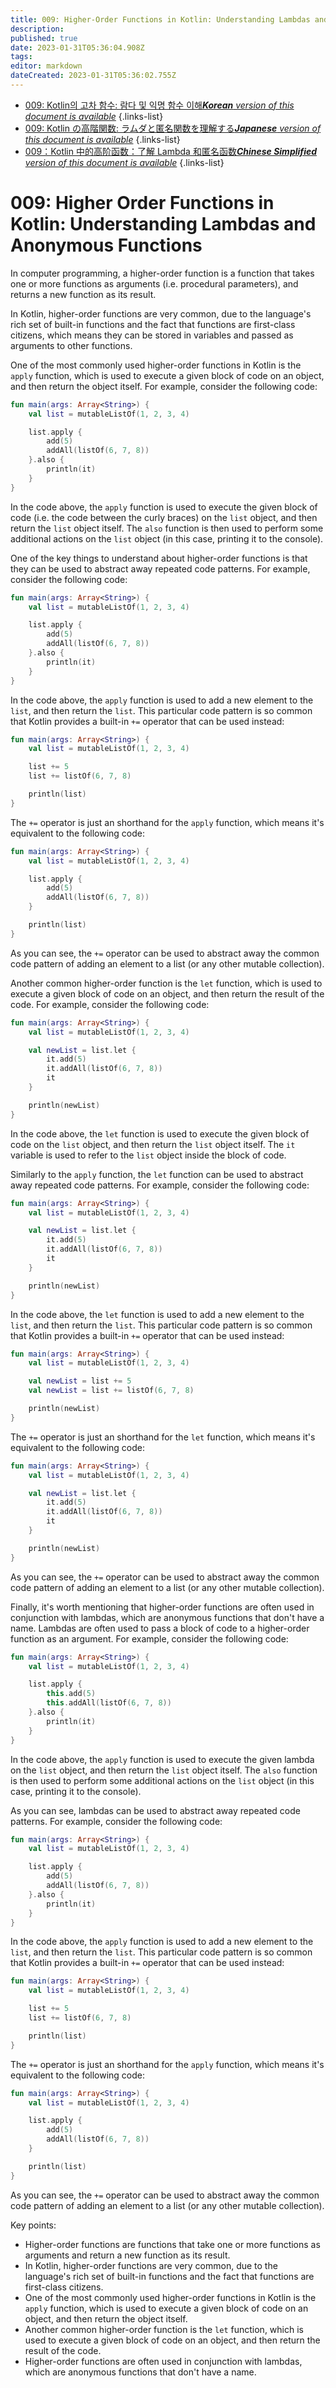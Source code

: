```yaml
---
title: 009: Higher-Order Functions in Kotlin: Understanding Lambdas and Anonymous Functions
description: 
published: true
date: 2023-01-31T05:36:04.908Z
tags: 
editor: markdown
dateCreated: 2023-01-31T05:36:02.755Z
---
```


- [009: Kotlin의 고차 함수: 람다 및 익명 함수 이해***Korean** version of this document is available*](/ko/Knowledge-base/Kotlin/Learning/009-higher-order-functions-in-kotlin-understanding-lambdas-and-anonymous-functions)
{.links-list}
- [009: Kotlin の高階関数: ラムダと匿名関数を理解する***Japanese** version of this document is available*](/ja/Knowledge-base/Kotlin/Learning/009-higher-order-functions-in-kotlin-understanding-lambdas-and-anonymous-functions)
{.links-list}
- [009：Kotlin 中的高阶函数：了解 Lambda 和匿名函数***Chinese Simplified** version of this document is available*](/zh/Knowledge-base/Kotlin/Learning/009-higher-order-functions-in-kotlin-understanding-lambdas-and-anonymous-functions)
{.links-list}


# 009: Higher Order Functions in Kotlin: Understanding Lambdas and Anonymous Functions

In computer programming, a higher-order function is a function that takes one or more functions as arguments (i.e. procedural parameters), and returns a new function as its result.

In Kotlin, higher-order functions are very common, due to the language's rich set of built-in functions and the fact that functions are first-class citizens, which means they can be stored in variables and passed as arguments to other functions.

One of the most commonly used higher-order functions in Kotlin is the `apply` function, which is used to execute a given block of code on an object, and then return the object itself. For example, consider the following code:

```kotlin
fun main(args: Array<String>) {
    val list = mutableListOf(1, 2, 3, 4)

    list.apply {
        add(5)
        addAll(listOf(6, 7, 8))
    }.also {
        println(it)
    }
}
```

In the code above, the `apply` function is used to execute the given block of code (i.e. the code between the curly braces) on the `list` object, and then return the `list` object itself. The `also` function is then used to perform some additional actions on the `list` object (in this case, printing it to the console).

One of the key things to understand about higher-order functions is that they can be used to abstract away repeated code patterns. For example, consider the following code:

```kotlin
fun main(args: Array<String>) {
    val list = mutableListOf(1, 2, 3, 4)

    list.apply {
        add(5)
        addAll(listOf(6, 7, 8))
    }.also {
        println(it)
    }
}
```

In the code above, the `apply` function is used to add a new element to the `list`, and then return the `list`. This particular code pattern is so common that Kotlin provides a built-in `+=` operator that can be used instead:

```kotlin
fun main(args: Array<String>) {
    val list = mutableListOf(1, 2, 3, 4)

    list += 5
    list += listOf(6, 7, 8)

    println(list)
}
```

The `+=` operator is just an shorthand for the `apply` function, which means it's equivalent to the following code:

```kotlin
fun main(args: Array<String>) {
    val list = mutableListOf(1, 2, 3, 4)

    list.apply {
        add(5)
        addAll(listOf(6, 7, 8))
    }

    println(list)
}
```

As you can see, the `+=` operator can be used to abstract away the common code pattern of adding an element to a list (or any other mutable collection).

Another common higher-order function is the `let` function, which is used to execute a given block of code on an object, and then return the result of the code. For example, consider the following code:

```kotlin
fun main(args: Array<String>) {
    val list = mutableListOf(1, 2, 3, 4)

    val newList = list.let {
        it.add(5)
        it.addAll(listOf(6, 7, 8))
        it
    }

    println(newList)
}
```

In the code above, the `let` function is used to execute the given block of code on the `list` object, and then return the `list` object itself. The `it` variable is used to refer to the `list` object inside the block of code.

Similarly to the `apply` function, the `let` function can be used to abstract away repeated code patterns. For example, consider the following code:

```kotlin
fun main(args: Array<String>) {
    val list = mutableListOf(1, 2, 3, 4)

    val newList = list.let {
        it.add(5)
        it.addAll(listOf(6, 7, 8))
        it
    }

    println(newList)
}
```

In the code above, the `let` function is used to add a new element to the `list`, and then return the `list`. This particular code pattern is so common that Kotlin provides a built-in `+=` operator that can be used instead:

```kotlin
fun main(args: Array<String>) {
    val list = mutableListOf(1, 2, 3, 4)

    val newList = list += 5
    val newList = list += listOf(6, 7, 8)

    println(newList)
}
```

The `+=` operator is just an shorthand for the `let` function, which means it's equivalent to the following code:

```kotlin
fun main(args: Array<String>) {
    val list = mutableListOf(1, 2, 3, 4)

    val newList = list.let {
        it.add(5)
        it.addAll(listOf(6, 7, 8))
        it
    }

    println(newList)
}
```

As you can see, the `+=` operator can be used to abstract away the common code pattern of adding an element to a list (or any other mutable collection).

Finally, it's worth mentioning that higher-order functions are often used in conjunction with lambdas, which are anonymous functions that don't have a name. Lambdas are often used to pass a block of code to a higher-order function as an argument. For example, consider the following code:

```kotlin
fun main(args: Array<String>) {
    val list = mutableListOf(1, 2, 3, 4)

    list.apply {
        this.add(5)
        this.addAll(listOf(6, 7, 8))
    }.also {
        println(it)
    }
}
```

In the code above, the `apply` function is used to execute the given lambda on the `list` object, and then return the `list` object itself. The `also` function is then used to perform some additional actions on the `list` object (in this case, printing it to the console).

As you can see, lambdas can be used to abstract away repeated code patterns. For example, consider the following code:

```kotlin
fun main(args: Array<String>) {
    val list = mutableListOf(1, 2, 3, 4)

    list.apply {
        add(5)
        addAll(listOf(6, 7, 8))
    }.also {
        println(it)
    }
}
```

In the code above, the `apply` function is used to add a new element to the `list`, and then return the `list`. This particular code pattern is so common that Kotlin provides a built-in `+=` operator that can be used instead:

```kotlin
fun main(args: Array<String>) {
    val list = mutableListOf(1, 2, 3, 4)

    list += 5
    list += listOf(6, 7, 8)

    println(list)
}
```

The `+=` operator is just an shorthand for the `apply` function, which means it's equivalent to the following code:

```kotlin
fun main(args: Array<String>) {
    val list = mutableListOf(1, 2, 3, 4)

    list.apply {
        add(5)
        addAll(listOf(6, 7, 8))
    }

    println(list)
}
```

As you can see, the `+=` operator can be used to abstract away the common code pattern of adding an element to a list (or any other mutable collection).

Key points:
- Higher-order functions are functions that take one or more functions as arguments and return a new function as its result.
- In Kotlin, higher-order functions are very common, due to the language's rich set of built-in functions and the fact that functions are first-class citizens.
- One of the most commonly used higher-order functions in Kotlin is the `apply` function, which is used to execute a given block of code on an object, and then return the object itself. 
- Another common higher-order function is the `let` function, which is used to execute a given block of code on an object, and then return the result of the code.
- Higher-order functions are often used in conjunction with lambdas, which are anonymous functions that don't have a name.